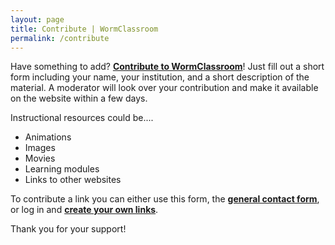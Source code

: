 ```yaml
---
layout: page
title: Contribute | WormClassroom
permalink: /contribute
---
```

Have something to add? **[Contribute to
WormClassroom](node/add/resource)**! Just fill out a short form
including your name, your institution, and a short description of the
material. A moderator will look over your contribution and make it
available on the website within a few days.

Instructional resources could be....

-   Animations
-   Images
-   Movies
-   Learning modules
-   Links to other websites

To contribute a link you can either use this form, the **[general
contact form](/contact)**, or log in and **[create your own
links](/weblinks/add)**.

Thank you for your support!
